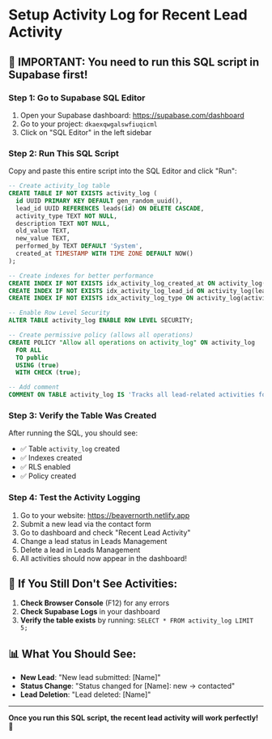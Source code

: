 # Setup Activity Log for Recent Lead Activity

## 🚨 **IMPORTANT: You need to run this SQL script in Supabase first!**

### Step 1: Go to Supabase SQL Editor
1. Open your Supabase dashboard: https://supabase.com/dashboard
2. Go to your project: `dkaexqwgalswfiuqicml`
3. Click on "SQL Editor" in the left sidebar

### Step 2: Run This SQL Script
Copy and paste this entire script into the SQL Editor and click "Run":

```sql
-- Create activity_log table
CREATE TABLE IF NOT EXISTS activity_log (
  id UUID PRIMARY KEY DEFAULT gen_random_uuid(),
  lead_id UUID REFERENCES leads(id) ON DELETE CASCADE,
  activity_type TEXT NOT NULL,
  description TEXT NOT NULL,
  old_value TEXT,
  new_value TEXT,
  performed_by TEXT DEFAULT 'System',
  created_at TIMESTAMP WITH TIME ZONE DEFAULT NOW()
);

-- Create indexes for better performance
CREATE INDEX IF NOT EXISTS idx_activity_log_created_at ON activity_log(created_at DESC);
CREATE INDEX IF NOT EXISTS idx_activity_log_lead_id ON activity_log(lead_id);
CREATE INDEX IF NOT EXISTS idx_activity_log_type ON activity_log(activity_type);

-- Enable Row Level Security
ALTER TABLE activity_log ENABLE ROW LEVEL SECURITY;

-- Create permissive policy (allows all operations)
CREATE POLICY "Allow all operations on activity_log" ON activity_log
  FOR ALL
  TO public
  USING (true)
  WITH CHECK (true);

-- Add comment
COMMENT ON TABLE activity_log IS 'Tracks all lead-related activities for dashboard';
```

### Step 3: Verify the Table Was Created
After running the SQL, you should see:
- ✅ Table `activity_log` created
- ✅ Indexes created
- ✅ RLS enabled
- ✅ Policy created

### Step 4: Test the Activity Logging
1. Go to your website: https://beavernorth.netlify.app
2. Submit a new lead via the contact form
3. Go to dashboard and check "Recent Lead Activity"
4. Change a lead status in Leads Management
5. Delete a lead in Leads Management
6. All activities should now appear in the dashboard!

## 🔧 **If You Still Don't See Activities:**

1. **Check Browser Console** (F12) for any errors
2. **Check Supabase Logs** in your dashboard
3. **Verify the table exists** by running: `SELECT * FROM activity_log LIMIT 5;`

## 📊 **What You Should See:**

- **New Lead**: "New lead submitted: [Name]"
- **Status Change**: "Status changed for [Name]: new → contacted"
- **Lead Deletion**: "Lead deleted: [Name]"

---

**Once you run this SQL script, the recent lead activity will work perfectly!** 🎯
